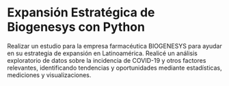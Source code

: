 # Expansión Estratégica de Biogenesys con Python
Realizar un estudio para la empresa farmacéutica BIOGENESYS para ayudar en su estrategia de expansión en Latinoamérica. Realicé un análisis exploratorio de datos sobre la incidencia de COVID-19 y otros factores relevantes, identificando tendencias y oportunidades mediante estadísticas, mediciones y visualizaciones.
